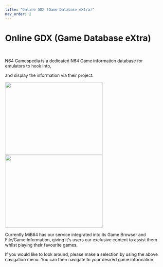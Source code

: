 ```yaml
---
title: "Online GDX (Game Database eXtra)"
nav_order: 2
---
```


# Online GDX (Game Database eXtra)
<br>
	
N64 Gamespedia is a dedicated N64 Game information database for emulators to hook into,

and display the information via their project.

<img src="https://www.n64gamespedia.com/wp-content/uploads/2024/01/mib_game_information_1.png" width="320" height="240"> 
<img src="https://www.n64gamespedia.com/wp-content/uploads/2024/01/mib_game_information_2.png" width="320" height="240">

Currently MiB64 has our service integrated into its Game Browser and File/Game Information, giving it's users our exclusive content to assist them whilst playing their favourite games.

If you would like to look around, please make a selection by using the above navigation menu. You can then navigate to your desired game information.

<br>
